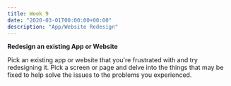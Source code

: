 ```yaml
---
title: Week 9
date: "2020-03-01T00:00:00+00:00"
description: "App/Website Redesign"
---
```


**Redesign an existing App or Website**

Pick an existing app or website that you're frustrated with and try redesigning it. Pick a screen or page and delve into the things that may be fixed to help solve the issues to the problems you experienced.